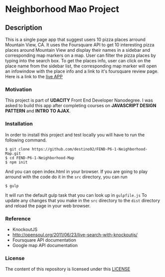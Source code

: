# Neighborhood Mao Project
## Description
This is a single page app that suggest users 10 pizza places arround Mountain View, CA.
It uses the Foursquare API to get 10 interesting pizza places around Mountain View and display their names in a sidebar and corresponding map markers on a map.
User can filter the pizza places by typing into the search box.
To get the places info, user can click on the place name from the sidebar list, the corresponding map marker will open an infowindow with the place info and a link to it's foursquare review page.
Here is a link to the <a href="http://destino92.github.io/FEND-P6-1-Neighborhood-Map/" target="_blank">live APP</a>

### Motivation
This project is part of **UDACITY** Front End Developer Nanodegree.
I was asked to build this app after completing courses on **JAVASCRIPT DESIGN PATTERN** and **INTRO TO AJAX**.

### Installation
In order to install this project and test locally you will have to run the following command.
```
$ git clone https://github.com/destino92/FEND-P6-1-Neighborhood-Map.git
$ cd FEND-P6-1-Neighborhood-Map
$ npm init
```
And you can open index.html in your browser.
If you are going to play arround with the code do it in the `src` directory, you can run
```
$ gulp 
```
It will run the default gulp task that you can look up in `gulpfile.js`
To update any changes that you make in the `src` directory to the `dist` directory and reload the page in your web browser.

### Reference
* KnockoutJS
* http://opensoul.org/2011/06/23/live-search-with-knockoutjs/
* Foursquare API documentation
* Google map API documentation

### License
The content of this repository is licensed under this <a href="http://choosealicense.com/licenses/mit/" target="_blank">LICENSE</a>